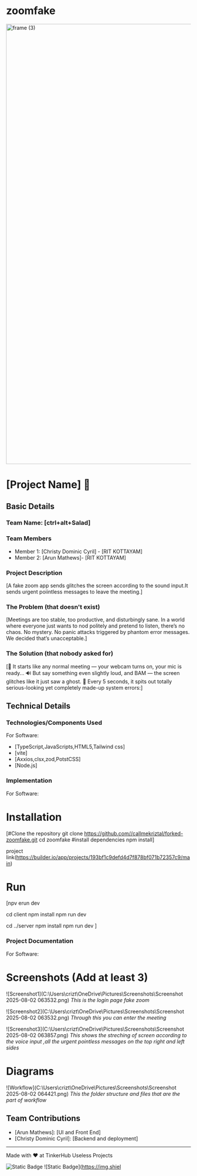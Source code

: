 # zoomfake
<img width="3188" height="1202" alt="frame (3)" src="https://github.com/user-attachments/assets/517ad8e9-ad22-457d-9538-a9e62d137cd7" />


# [Project Name] 🎯


## Basic Details
### Team Name: [ctrl+alt+Salad]


### Team Members
- Member 1: [Christy Dominic Cyril] - [RIT KOTTAYAM]
- Member 2: [Arun Mathews]- [RIT KOTTAYAM]

### Project Description
[A fake zoom app sends glitches the screen according to the sound input.It sends urgent poiintless  messages to leave the meeting.]

### The Problem (that doesn't exist)
[Meetings are too stable, too productive, and disturbingly sane.
In a world where everyone just wants to nod politely and pretend to listen, there’s no chaos. No mystery. No panic attacks triggered by phantom error messages. We decided that’s unacceptable.]

### The Solution (that nobody asked for)
[🎥 It starts like any normal meeting — your webcam turns on, your mic is ready...
🔊 But say something even slightly loud, and BAM — the screen glitches like it just saw a ghost.
💬 Every 5 seconds, it spits out totally serious-looking yet completely made-up system errors:]

## Technical Details
### Technologies/Components Used
For Software:
- [TypeScript,JavaScripts,HTML5,Tailwind css]
- [vite]
- [Axxios,clsx,zod,PotstCSS]
- [Node.js]


### Implementation
For Software:
# Installation
[#Clone the repository git clone https://github.com//callmekriztal/forked-zoomfake.git
cd zoomfake
#install dependencies
npm install]

project link(https://builder.io/app/projects/193bf1c9defd4d7f878bf071b72357c9/main)

# Run
[npv erun dev

cd client
npm install
npm run dev

cd ../server
npm install
npm run dev
]

### Project Documentation
For Software:

# Screenshots (Add at least 3)
![Screenshot1](C:\Users\crizt\OneDrive\Pictures\Screenshots\Screenshot 2025-08-02 063532.png)
*This is the  login page fake zoom*

![Screenshot2](C:\Users\crizt\OneDrive\Pictures\Screenshots\Screenshot 2025-08-02 063532.png)
*Through this  you  can enter the meeting*

![Screenshot3](C:\Users\crizt\OneDrive\Pictures\Screenshots\Screenshot 2025-08-02 063857.png)
*This shows the streching of screen according to the voice input ,all the urgent pointless messages on the top right and left sides*

# Diagrams
![Workflow](C:\Users\crizt\OneDrive\Pictures\Screenshots\Screenshot 2025-08-02 064421.png)
*This the folder structure and files that are the part of workflow*

## Team Contributions
- [Arun Mathews]: [UI and Front End]
- [Christy Dominic Cyril]: [Backend and deployment]

---
Made with ❤️ at TinkerHub Useless Projects 

![Static Badge](https://img.shields.io/badge/TinkerHub-24?color=%23000000&link=https%3A%2F%2Fwww.tinkerhub.org%2F)
![Static Badge](https://img.shiel
